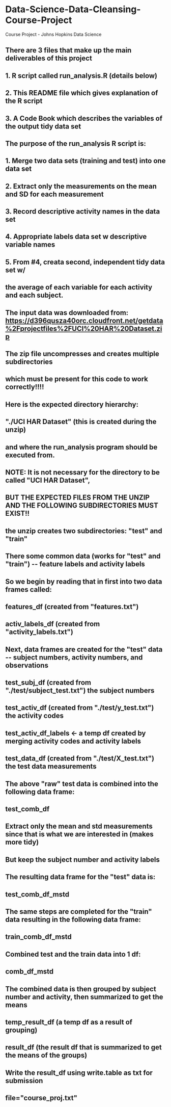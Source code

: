 # Data-Science-Data-Cleansing-Course-Project
Course Project - Johns Hopkins Data Science

## There are 3 files that make up the main deliverables of this project 
##  1. R script called run_analysis.R (details below)
##  2. This README file which gives explanation of the R script
##  3. A Code Book which describes the variables of the output tidy data set

## The purpose of the run_analysis R script is:
##  1.  Merge two data sets (training and test) into one data set
##  2.  Extract only the measurements on the mean and SD for each measurement
##  3.  Record descriptive activity names in the data set
##  4.  Appropriate labels data set w descriptive variable names
##  5.  From #4, creata second, independent tidy data set w/ 
##      the average of each variable for each activity and each subject.

## The input data was downloaded from:  https://d396qusza40orc.cloudfront.net/getdata%2Fprojectfiles%2FUCI%20HAR%20Dataset.zip 
## The zip file uncompresses and creates multiple subdirectories
##    which must be present for this code to work correctly!!!!
##    Here is the expected directory hierarchy:
##       "./UCI HAR Dataset" (this is created during the unzip)
##      and where the run_analysis program should be executed from.
##      NOTE:  It is not necessary for the directory to be called "UCI HAR Dataset", 
##      BUT THE EXPECTED FILES FROM THE UNZIP AND THE FOLLOWING SUBDIRECTORIES MUST EXIST!!
##      the unzip creates two subdirectories:  "test" and "train"

## There some common data (works for "test" and "train") -- feature labels and activity labels
## So we begin by reading that in first into two data frames called:
## features_df (created from "features.txt")
## activ_labels_df (created from "activity_labels.txt")

## Next, data frames are created for the "test" data -- subject numbers, activity numbers, and observations
## test_subj_df (created from "./test/subject_test.txt") the subject numbers
## test_activ_df (created from "./test/y_test.txt") the activity codes
## test_activ_df_labels <- a temp df created by merging activity codes and activity labels
## test_data_df (created from "./test/X_test.txt") the test data measurements

## The above "raw" test data is combined into the following data frame:
## test_comb_df 

## Extract only the mean and std measurements since that is what we are interested in (makes more tidy)
## But keep the subject number and activity labels
## The resulting data frame for the "test" data is:
## test_comb_df_mstd 

## The same steps are completed for the "train" data resulting in the following data frame:
## train_comb_df_mstd

## Combined test and the train data into 1 df:
## comb_df_mstd 

## The combined data is then grouped by subject number and activity, then summarized to get the means
## temp_result_df (a temp df as a result of grouping)
## result_df (the result df that is summarized to get the means of the groups)

## Write the result_df using write.table as txt for submission
## file="course_proj.txt"


